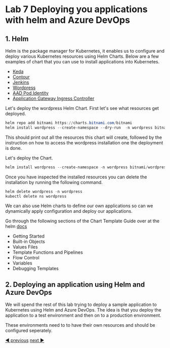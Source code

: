 # Lab 7 Deploying you applications with helm and Azure DevOps

## 1. Helm

Helm is the package manager for Kubernetes, it enables us to configure and deploy various Kubernetes resources using Helm Charts. Below are a few examples of chart that you can use to install applications into Kubernetes.

- [Keda](https://github.com/kedacore/charts)
- [Contour](https://github.com/bitnami/charts/tree/master/bitnami/contour/)
- [Jenkins](https://github.com/bitnami/charts/tree/master/bitnami/jenkins/)
- [Wordpress](https://bitnami.com/stack/wordpress/helm)
- [AAD Pod Identity](https://azure.github.io/aad-pod-identity/docs/getting-started/installation/#helm)
- [Application Gateway Ingress Controller](https://azure.github.io/application-gateway-kubernetes-ingress/setup/install-new/#install-ingress-controller-helm-chart)

Let's deploy the wordpress Helm Chart. First let's see what resources get deployed.

```powershell
helm repo add bitnami https://charts.bitnami.com/bitnami
helm install wordpress --create-namespace --dry-run  -n wordpress bitnami/wordpress
```

This should print out all the resources this chart will create, followed by the instruction on how to access the wordpress installation one the deployment is done.

Let's deploy the Chart.

```powershell
helm install wordpress --create-namespace -n wordpress bitnami/wordpress
```

Once you have inspected the installed resources you can delete the installation by running the following command.

```powershell
helm delete wordpress -n wordpress
kubectl delete ns wordpress
```

We can also use Helm charts to define our own applications so can we dynamically apply configuration and deploy our applications.

Go through the following sections of the Chart Template Guide over at the helm [docs](https://helm.sh/docs/chart_template_guide/getting_started/)

- Getting Started
- Built-in Objects
- Values Files
- Template Functions and Pipelines
- Flow Control
- Variables
- Debugging Templates

## 2. Deploying an application using Helm and Azure DevOps

We will spend the rest of this lab trying to deploy a sample application to Kubernetes using Helm and Azure DevOps. The idea is that you deploy the application to a test environment and then on to a production environment.  

These environments need to to have their own resources and should be configured seperately.

[:arrow_backward: previous](../lab6-volumes/LAB.md)  [next :arrow_forward:](../lab8-troubleshooting/LAB.md)
